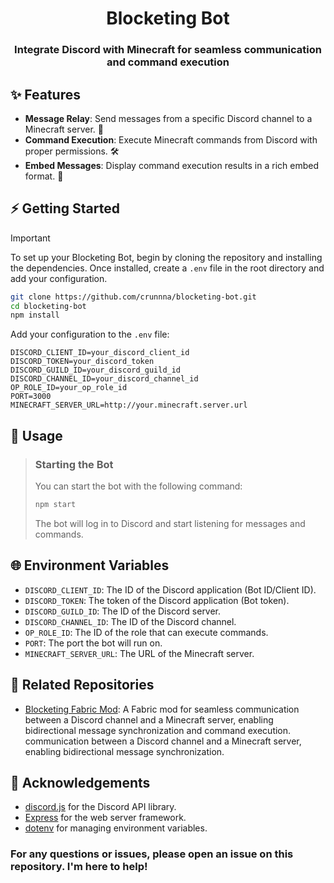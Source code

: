<div align="center">
  <h1 align="center">Blocketing Bot</h1>
  <h3>Integrate Discord with Minecraft for seamless communication and command execution</h3>
</div>

## ✨ Features
- **Message Relay**: Send messages from a specific Discord channel to a Minecraft server. 💬
- **Command Execution**: Execute Minecraft commands from Discord with proper permissions. 🛠️
- **Embed Messages**: Display command execution results in a rich embed format. 📜

## ⚡ Getting Started
> [!IMPORTANT]
> To set up your Blocketing Bot, begin by cloning the repository and installing the dependencies. Once installed, create a `.env` file in the root directory and add your configuration.
> ```sh
> git clone https://github.com/crunnna/blocketing-bot.git
> cd blocketing-bot
> npm install
> ```
> Add your configuration to the `.env` file:
> ```env
> DISCORD_CLIENT_ID=your_discord_client_id
> DISCORD_TOKEN=your_discord_token
> DISCORD_GUILD_ID=your_discord_guild_id
> DISCORD_CHANNEL_ID=your_discord_channel_id
> OP_ROLE_ID=your_op_role_id
> PORT=3000
> MINECRAFT_SERVER_URL=http://your.minecraft.server.url
> ```

## 🚀 Usage
> ### Starting the Bot
> You can start the bot with the following command:
> ```sh
> npm start
> ```
> The bot will log in to Discord and start listening for messages and commands.

## 🌐 Environment Variables
- `DISCORD_CLIENT_ID`: The ID of the Discord application (Bot ID/Client ID).
- `DISCORD_TOKEN`: The token of the Discord application (Bot token).
- `DISCORD_GUILD_ID`: The ID of the Discord server.
- `DISCORD_CHANNEL_ID`: The ID of the Discord channel.
- `OP_ROLE_ID`: The ID of the role that can execute commands.
- `PORT`: The port the bot will run on.
- `MINECRAFT_SERVER_URL`: The URL of the Minecraft server.

## 🔗 Related Repositories
- [Blocketing Fabric Mod](https://github.com/crunnna/blocketing-fabric-mod.git): A Fabric mod for seamless communication between a Discord channel and a Minecraft server, enabling bidirectional message synchronization and command execution. communication between a Discord channel and a Minecraft server, enabling bidirectional message synchronization.

## 🙏 Acknowledgements
- [discord.js](https://discord.js.org/) for the Discord API library.
- [Express](https://expressjs.com/) for the web server framework.
- [dotenv](https://github.com/motdotla/dotenv) for managing environment variables.

### For any questions or issues, please open an issue on this repository. I'm here to help!